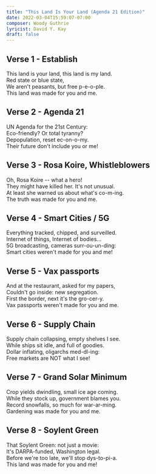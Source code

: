 ```yaml
---
title: "This Land Is Your Land (Agenda 21 Edition)"
date: 2022-03-04T15:59:07-07:00
composer: Woody Guthrie
lyricist: David Y. Kay
draft: false
---
```


## Verse 1 - Establish

This land is your land, this land is my land.  
Red state or blue state,   
We aren't peasants, but free p-e-o-ple.  
This land was made for you and me.  

## Verse 2 - Agenda 21

UN Agenda for the 21st Century:  
Eco-friendly? Or total tyranny?  
Depopulation, reset ec-on-o-my.  
Their future don't include you or me!  

## Verse 3 - Rosa Koire, Whistleblowers

Oh, Rosa Koire -- what a hero!  
They might have killed her. It's not unusual.  
At least she warned us about what's co-m-ing.  
The truth was made for you and me.  

## Verse 4 - Smart Cities / 5G

Everything tracked, chipped, and surveilled.  
Internet of things, Internet of bodies...  
5G broadcasting, cameras surr-ou-un-ding:  
Smart cities weren't made for you and me!  

## Verse 5 - Vax passports

And at the restaurant, asked for my papers,  
Couldn't go inside: new segregation.  
First the border, next it's the gro-cer-y.  
Vax passports weren't made for you and me.  

## Verse 6 - Supply Chain

Supply chain collapsing, empty shelves I see.  
While ships sit idle, and full of goodies.  
Dollar inflating, oligarchs med-dl-ing:  
Free markets are NOT what I see!  

## Verse 7 - Grand Solar Minimum

Crop yields dwindling, small ice age coming.  
While they stock up, government blames you.  
Record snowfalls, so much for war-ar-ming.  
Gardening was made for you and me.  

## Verse 8 - Soylent Green

That Soylent Green: not just a movie:  
It's DARPA-funded, Washington legal.  
Before we're too late, we'll stop dys-to-pi-a.  
This land was made for you and me!  
